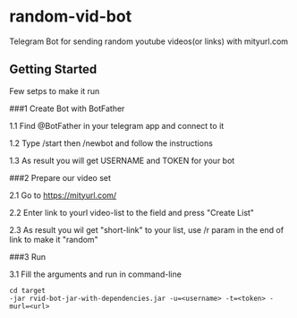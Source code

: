 # random-vid-bot
Telegram Bot for sending random youtube videos(or links) with mityurl.com
## Getting Started

Few setps to make it run

###1 Create Bot with BotFather

1.1 Find @BotFather in your telegram app and connect to it

1.2 Type /start then /newbot and follow the instructions

1.3 As result you will get USERNAME and TOKEN for your bot

###2 Prepare our video set

2.1 Go to https://mityurl.com/

2.2 Enter link to yourl video-list to the field and press "Create List"

2.3 As result you wil get "short-link" to your list, use /r param in the end of link to make it "random"

###3 Run

3.1 Fill the arguments and run in command-line

```
cd target
-jar rvid-bot-jar-with-dependencies.jar -u=<username> -t=<token> -murl=<url>
```
